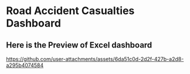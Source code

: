 # Road Accident Casualties Dashboard

## Here is the Preview of Excel dashboard

https://github.com/user-attachments/assets/6da51c0d-2d2f-427b-a2d8-a295b4074584

